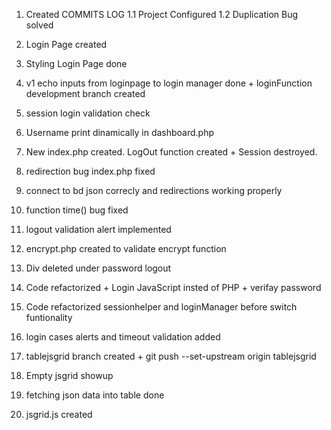 1. Created COMMITS LOG
1.1 Project Configured
1.2 Duplication Bug solved

2. Login Page created
3. Styling Login Page done
4. v1 echo inputs from loginpage to login manager done + loginFunction development branch created
5. session login validation check
6. Username print dinamically in dashboard.php
7. New index.php created. LogOut function created + Session destroyed.
8. redirection bug index.php fixed
9. connect to bd json correcly and redirections working properly
10. function time() bug fixed
11. logout validation alert implemented
12. encrypt.php created to validate encrypt function
13. Div deleted under password logout
14. Code refactorized + Login JavaScript insted of PHP + verifay password
15. Code refactorized sessionhelper and loginManager before switch funtionality
16. login cases alerts and timeout validation added
17. tablejsgrid branch created + git push --set-upstream origin tablejsgrid
18. Empty jsgrid showup
19. fetching json data into table done 
20. jsgrid.js created